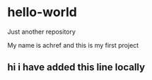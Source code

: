 # hello-world
Just another repository


My name is achref and this is my first project

## hi i have added this line locally